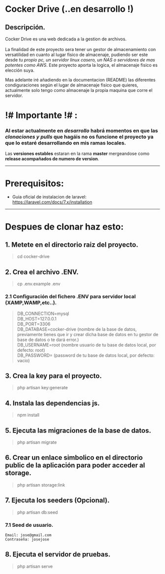 # Cocker Drive (..en desarrollo !)

## Descripción.
Cocker Drive es una web dedicada a la gestion de archivos. <br><br> La finalidad de este proyecto sera tener un gestor de almacenamiento con versatilidad en cuanto al lugar fisico de almacenaje, pudiendo ser este desde *tu propio pc, un servidor linux casero, un NAS o servidores de mas potentes como AWS*. Este proyecto aporta la logica, el almacenaje fisico es elección suya. <br>

Mas adelante iré añadiendo en la documentacion (README) las diferentes condiguraciones según el lugar de almacenaje fisico que quieres, actualmente solo tengo como almacenaje la propia maquina que corre el servidor.

#  !# Importante !# :

### Al estar actualmente en *desarrollo* habrá momentos en que las *clonaciones y pulls* que hagáis no os funcione el proyecto ya que lo estaré desarrollando en mis ramas locales.

Las **versiones estables** estaran en la rama **master** mergeandose como **release acompañados de numero de version**.

<hr>

# Prerequisitos:

- Guia oficial de instalacion de laravel: https://laravel.com/docs/7.x/installation

<hr>

# Despues de clonar haz esto:

## 1. Metete en el directorio raiz del proyecto.

> cd cocker-drive

## 2. Crea el archivo .ENV.

> cp .env.example .env

### 2.1 Configuración del fichero .ENV para servidor local (XAMP,WAMP,etc..).

> DB_CONNECTION=mysql <br>
DB_HOST=127.0.0.1 <br>
DB_PORT=3306 <br>
DB_DATABASE=cocker-drive (nombre de la base de datos, previamente tienes que ir y crear dicha base de datos en tu gestor de base de datos o te dará error.)<br>
DB_USERNAME=root (nombre usuario de tu base de datos local, por defecto: root) <br>
DB_PASSWORD= (password  de tu base de datos local, por defecto: vacio) <br>

## 3. Crea la key para el proyecto.

> php artisan key:generate

## 4. Instala las dependencias js.

> npm install

## 5. Ejecuta las migraciones de la base de datos.

> php artisan migrate

## 6. Crear un enlace simbolico en el directorio public de la aplicación para poder acceder al storage.

> php artisan storage:link

## 7. Ejecuta los seeders (Opcional).

> php artisan db:seed

### 7.1 Seed de usuario.

    Email: jose@gmail.com
    Contraseña: josejose 


## 8. Ejecuta el servidor de pruebas.

> php artisan serve
